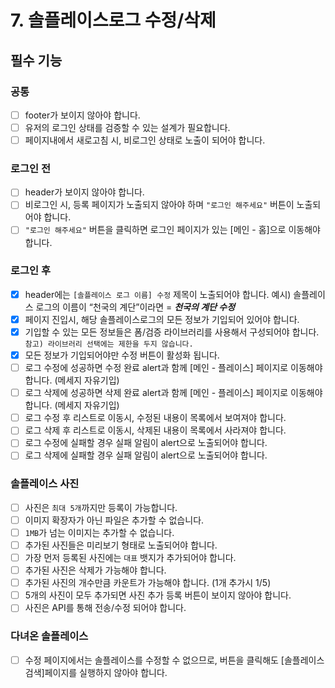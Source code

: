 # 7. 솔플레이스로그 수정/삭제

## 필수 기능

### 공통

- [ ] footer가 보이지 않아야 합니다.
- [ ] 유저의 로그인 상태를 검증할 수 있는 설계가 필요합니다.
- [ ] 페이지내에서 새로고침 시, 비로그인 상태로 노출이 되어야 합니다.

### 로그인 전

- [ ] header가 보이지 않아야 합니다.
- [ ] 비로그인 시, 등록 페이지가 노출되지 않아야 하며 `"로그인 해주세요"` 버튼이 노출되어야 합니다.
- [ ] `"로그인 해주세요"` 버튼을 클릭하면 로그인 페이지가 있는 [메인 - 홈]으로 이동해야 합니다.

### 로그인 후

- [x] header에는 `[솔플레이스 로그 이름] 수정` 제목이 노출되어야 합니다.
      예시) 솔플레이스 로그의 이름이 “천국의 계단”이라면 = **_천국의 계단 수정_**
- [x] 페이지 진입시, 해당 솔플레이스로그의 모든 정보가 기입되어 있어야 합니다.
- [x] 기입할 수 있는 모든 정보들은 폼/검증 라이브러리를 사용해서 구성되어야 합니다.
      `참고) 라이브러리 선택에는 제한을 두지 않습니다.`
- [x] 모든 정보가 기입되어야만 수정 버튼이 활성화 됩니다.
- [ ] 로그 수정에 성공하면 수정 완료 alert과 함께 [메인 - 플레이스] 페이지로 이동해야 합니다. (메세지 자유기입)
- [ ] 로그 삭제에 성공하면 삭제 완료 alert과 함께 [메인 - 플레이스] 페이지로 이동해야 합니다. (메세지 자유기입)
- [ ] 로그 수정 후 리스트로 이동시, 수정된 내용이 목록에서 보여져야 합니다.
- [ ] 로그 삭제 후 리스트로 이동시, 삭제된 내용이 목록에서 사라져야 합니다.
- [ ] 로그 수정에 실패할 경우 실패 알림이 alert으로 노출되어야 합니다.
- [ ] 로그 삭제에 실패할 경우 실패 알림이 alert으로 노출되어야 합니다.

### 솔플레이스 사진

- [ ] 사진은 `최대 5개`까지만 등록이 가능합니다.
- [ ] 이미지 확장자가 아닌 파일은 추가할 수 없습니다.
- [ ] `1MB`가 넘는 이미지는 추가할 수 없습니다.
- [ ] 추가된 사진들은 미리보기 형태로 노출되어야 합니다.
- [ ] 가장 먼저 등록된 사진에는 `대표` 뱃지가 추가되어야 합니다.
- [ ] 추가된 사진은 삭제가 가능해야 합니다.
- [ ] 추가된 사진의 개수만큼 카운트가 가능해야 합니다. (1개 추가시 1/5)
- [ ] 5개의 사진이 모두 추가되면 사진 추가 등록 버튼이 보이지 않아야 합니다.
- [ ] 사진은 API를 통해 전송/수정 되어야 합니다.

### 다녀온 솔플레이스

- [ ] 수정 페이지에서는 솔플레이스를 수정할 수 없으므로, 버튼을 클릭해도 [솔플레이스 검색]페이지를 실행하지 않아야 합니다.
